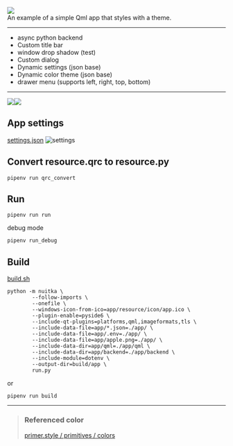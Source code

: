 ![](https://img.shields.io/badge/PySide-6.2.4-blue)  
An example of a simple Qml app that styles with a theme.

---

- async python backend
- Custom title bar
- window drop shadow (test)
- Custom dialog
- Dynamic settings (json base)
- Dynamic color theme (json base)
- drawer menu (supports left, right, top, bottom)

---

<a><img src="screenshot/01.gif"><img src="screenshot/03.gif"></a>

## App settings

[settings.json](app/settings.json)
![settings](screenshot/02.gif)

## Convert resource.qrc to resource.py

```
pipenv run qrc_convert
```

## Run

```
pipenv run run
```

debug mode

```
pipenv run_debug
```

## Build

[build.sh](build.sh)

```
python -m nuitka \
        --follow-imports \
        --onefile \
        --windows-icon-from-ico=app/resource/icon/app.ico \
        --plugin-enable=pyside6 \
        --include-qt-plugins=platforms,qml,imageformats,tls \
        --include-data-file=app/*.json=./app/ \
        --include-data-file=app/.env=./app/ \
        --include-data-file=app/apple.png=./app/ \
        --include-data-dir=app/qml=./app/qml \
        --include-data-dir=app/backend=./app/backend \
        --include-module=dotenv \
        --output-dir=build/app \
        run.py
```

or

```
pipenv run build
```

---

> ### Referenced color
>
> [primer.style / primitives / colors](https://primer.style/primitives/colors)
